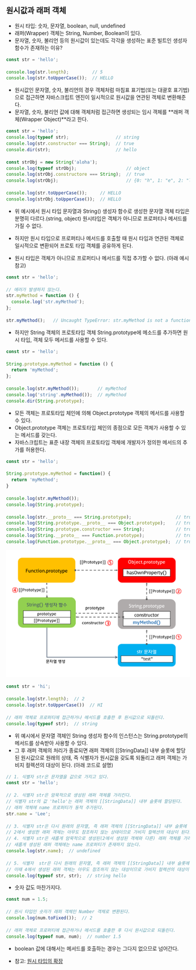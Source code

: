 ## 원시값과 래퍼 객체
  * 원시 타입: 숫자, 문자열, boolean, null, undefined
  * 래퍼(Wrapper) 객체는 String, Number, Boolean이 있다.
  * 문자열, 숫자, 불리언 등의 원시값이 있는데도 각각을 생성하는 표준 빌트인 생성자 함수가 존재하는 이유?

  ```js
  const str = 'hello';

  console.log(str.length);         // 5
  console.log(str.toUpperCase());  // HELLO
  ```

  * 원시값인 문자열, 숫자, 불리언의 경우 객체처럼 마침표 표기법(또는 대괄호 표기법)으로 접근하면 자바스크립트 엔진이 일시적으로 원시값을 연관된 객체로 변환해준다.
  * 문자열, 숫자, 불리언 값에 대해 객체처럼 접근하면 생성되는 임시 객체를 **래퍼 객체(Wrapper Object)**라고 한다.

  ```js
  const str = 'hello';
  console.log(typeof str);                  // string
  console.log(str.constructor === String);  // true
  console.dir(str);                         // hello

  const strObj = new String('aloha');
  console.log(typeof strObj);                   // object
  console.log(strObj.constructore === String);  // true
  console.log(strObj);                          // {0: "h", 1: "e", 2: "l", 3: "l", 4: "o", length: 5, __proto__: String, [[PrimitiveValue]]: "hello"}

  console.log(str.toUpperCase());     // HELLO
  console.log(strObj.toUpperCase());  // HELLO
  ```

  * 위 예시에서 원시 타입 문자열과 String() 생성자 함수로 생성한 문자열 객체 타입은 분명히 다르다.(string, object) 원시타입은 객체가 아니므로 프로퍼티나 메서드를 가질 수 없다.
  * 하지만 원시 타입으로 프로퍼티나 메서드를 호출할 때 원시 타입과 연관된 객체로 일시적으로 변환되어 프로토 타입 객체를 공유하게 된다.

  * 원시 타입은 객체가 아니므로 프로퍼티나 메서드를 직접 추가할 수 없다. (아래 예시 참고)
  
  ```js
  const str = 'hello';

  // 에러가 발생하지 않는다.
  str.myMethod = function () {
    console.log('str.myMethod');
  };

  str.myMethod();   // Uncaught TypeError: str.myMethod is not a function
  ```

  * 하지만 String 객체의 프로토타입 객체 String.prototype에 메소드를 추가하면 원시 타입, 객체 모두 메서드를 사용할 수 있다.

  ```js
  const str = 'hello';

  String.prototype.myMethod = function () {
    return 'myMethod';
  };

  console.log(str.myMethod());       // myMethod
  console.log('string'.myMethod());  // myMethod
  console.dir(String.prototype);
  ```

  * 모든 객체는 프로토타입 체인에 의해 Object.prototype 객체의 메서드를 사용할 수 있다.
  * Object.prototype 객체는 프로토타입 체인의 종점으로 모든 객체가 사용할 수 있는 메서드를 갖는다.
  * 자바스크립트는 표준 내장 객체의 프로토타입 객체에 개발자가 정의한 메서드의 추가를 허용한다.

  ```js
  const str = 'hello';

  String.prototype.myMethod = function() {
    return 'myMethod';
  }

  console.log(str.myMethod());
  console.log(String.prototype);

  console.log(str.__proto__ === String.prototype);                 // true
  console.log(String.prototype.__proto__ === Object.prototype);    // true
  console.log(String.prototype.constructor === String);            // true
  console.log(String.__proto__ === Function.prototype);            // true
  console.log(Function.prototype.__proto__ === Object.prototype);  // true
  ```

  ![image](./primitive_data_type_extension.png)

  ```js
  const str = 'hi';

  console.log(str.length);  // 2
  console.log(str.toUpperCase())  // HI

  // 래퍼 객체로 프로퍼티에 접근하거나 메서드를 호출한 후 원시값으로 되돌린다.
  console.log(typeof str);  // string
  ```

  * 위 예시에서 문자열 객체인 String 생성자 함수의 인스턴스는 String.prototype의 메서드를 상속받아 사용할 수 있다.
  * 그 후 래퍼 객체의 처리가 종료되면 래퍼 객체의 [[StringData]] 내부 슬롯에 할당된 원시값으로 원래의 상태, 즉 식별자가 원시값을 갖도록 되돌리고 래퍼 객체는 가비지 컬렉션의 대상이 된다. (아래 코드로 설명)

  ```js
  // 1. 식별자 str은 문자열을 값으로 가지고 있다.
  const str = 'hello';

  // 2. 식별자 str은 암묵적으로 생성된 래퍼 객체를 가리킨다.
  // 식별자 str의 값 'hello'는 래퍼 객체의 [[StringData]] 내부 슬롯에 할당된다.
  // 래퍼 객체에 name 프로퍼티가 동적 추가된다.
  str.name = 'Lee';

  // 3. 식별자 str은 다시 원래의 문자열, 즉 래퍼 객체의 [[StringData]] 내부 슬롯에 할당된 원시값을 갖는다.
  // 2에서 생성한 래퍼 객체는 아무도 참조하지 않는 상태이므로 가비지 컬렉션의 대상이 된다.
  // 4. 식별자 str은 새롭게 암묵적으로 생성된(2에서 생성된 객체와 다른) 래퍼 객체를 가리킨다.
  // 새롭게 생성된 래퍼 객체에는 name 프로퍼티가 존재하지 않는다.
  console.log(str.name);  // undefined

  // 5. 식별자  str은 다시 원래의 문자열, 즉 래퍼 객체의 [[StringData]] 내부 슬롯에 할당된 원시값을 갖는다.
  // 이때 4에서 생성된 래퍼 객체는 아무도 참조하지 않는 대상이므로 가비지 컬렉션의 대상이 된다.
  console.log(typeof str, str);  // string hello
  ```

  * 숫자 값도 마찬가지다.
  ```js
  const num = 1.5;

  // 원시 타입인 숫자가 래퍼 객체인 Number 객체로 변환된다.
  console.log(num.toFixed());  // 2

  // 래퍼 객체로 프로퍼티에 접근하거나 메서드를 호출한 후 다시 원시값으로 되돌린다.
  console.log(typeof num, num);  // number 1.5
  ```

  * boolean 값에 대해서는 메서드를 호출하는 경우는 그다지 없으므로 넘어간다.

  * 참고: [원시 타입의 확장](https://poiemaweb.com/js-prototype#6-%EC%9B%90%EC%8B%9C-%ED%83%80%EC%9E%85primitive-data-type%EC%9D%98-%ED%99%95%EC%9E%A5)